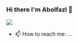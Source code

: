 ### Hi there I'm Abolfazl 🙂
![](https://mk0analyticsindf35n9.kinstacdn.com/wp-content/uploads/2018/12/developer-dribbble.gif)

- 📫 How to reach me: ...

